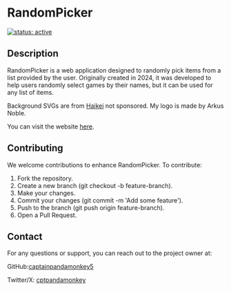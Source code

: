 # RandomPicker
[![status: active](https://opensource.twitter.dev/status/active.svg)](https://captainpandamonkey5.github.io/RandomPicker/)

## Description
RandomPicker is a web application designed to randomly pick items from a list provided by the user. Originally created in 2024, it was developed to help users randomly select games by their names, but it can be used for any list of items.

Background SVGs are from [Haikei](https://haikei.app/) not sponsored.
My logo is made by Arkus Noble.

You can visit the website [here](https://captainpandamonkey5.github.io/RandomPicker/).

## Contributing
We welcome contributions to enhance RandomPicker. To contribute:

1. Fork the repository.
2. Create a new branch (git checkout -b feature-branch).
3. Make your changes.
4. Commit your changes (git commit -m 'Add some feature').
5. Push to the branch (git push origin feature-branch).
6. Open a Pull Request.

## Contact
For any questions or support, you can reach out to the project owner at:

GitHub:[captainpandamonkey5](https://github.com/CaptainPandaMonkey5)

Twitter/X: [cptpandamonkey](https://x.com/CptPandaMonkey)